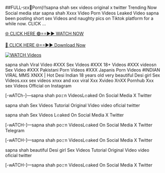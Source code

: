 ##️FULL-ꜱᴇx👠️Porn)!!sapna shah sex videos original x twitter Trending Now
Social media star sapna shah Xxxx Video Porn Videos Leaked Video sapna been posting short sex Videos and naughty pics on Tiktok platform for a while now. CLICK ...


[🌐 CLICK HERE 🟢==►► WATCH NOW](https://hqvideonet.blogspot.com/2025/02/ngthb.html)

[🔴 CLICK HERE 🌐==►► Download Now](https://hqvideonet.blogspot.com/2025/02/ngthb.html)

[![WATCH Videos](https://i.imgur.com/dJHk4Zq.gif)](https://hqvideonet.blogspot.com/2025/02/ngthb.html)


sapna shah Viral Video #XXX Sex Videos #XXX 18+ Videos #XXX videosn Sex Video #XXX Pakistani Porn Videos #XXX Japanis Porn Videos #INDIAN VIRAL MMS XNXX | Hot Desi Indian 18 years old very beautiful Desi girl Sex Videos.xxx sex videos xnxx and xxx viral Xxx Xvideo XnXX Pornhub Xxx sex Videos Official on Instagram

[-wATCh-]—sapna shah  po𝚛n VideosL𝚎aked On Social Media X Twitter

sapna shah  Sex Videos Tutorial Original Video video oficial twitter

sapna shah  Sex Videos L𝚎aked On Social Media X Twitter

[-wATCH-]—sapna shah  po𝚛n VideosL𝚎aked On Social Media X Twitter Telegram

[-wATCH-]—sapna shah  po𝚛n VideosL𝚎aked On Social Media X Twitter

sapna shah  beautiful Desi girl Sex Videos Tutorial Original Video video oficial twitter

[-wATCH-]—sapna shah  po𝚛n VideosL𝚎aked On Social Media X Twitter 